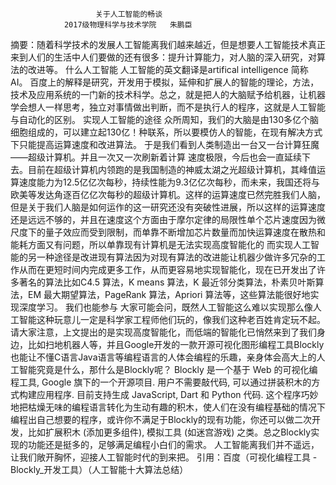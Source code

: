                        关于人工智能的畅谈
                2017级物理科学与技术学院   朱鹏臣
摘要：随着科学技术的发展人工智能离我们越来越近，但是想要人工智能技术真正来到人们的生活中人们要做的还有很多：提升计算能力，对人脑的深入研究，对算法的改进等。
  什么人工智能
人工智能的英文翻译是artifical intelligence 简称AI。 百度上的解释是研究，开发用于模拟，延伸和扩展人的智能的理论，方法，技术及应用系统的一门新的技术科学。总之，就是把人的大脑赋予给机器，让机器学会想人一样思考，独立对事情做出判断，而不是执行人的程序，这就是人工智能与自动化的区别。
  实现人工智能的途径
众所周知，我们的大脑是由130多亿个脑细胞组成的，可以建立起130亿！种联系，所以要模仿人的智能，在现有解决方式下只能提高运算速度和改进算法。
于是我们看到人类制造出一台又一台计算狂魔——超级计算机。并且一次又一次刷新着计算
速度极限，今后也会一直延续下去。目前在超级计算机内领跑的是我国制造的神威太湖之光超级计算机，其峰值运算速度能力为12.5亿亿次每秒，持续性能为9.3亿亿次每秒，而未来，我国还将与欧美等发达角逐百亿亿次每秒的超级计算机。这样的运算速度已然完胜我们人脑，但是关于我们人脑是如何运作的这一研究还没有突破性进展，所以这样的运算速度还是远远不够的，并且在速度这个方面由于摩尔定律的局限性单个芯片速度因为微尺度下的量子效应而受到限制，而单靠不断增加芯片数量而加快运算速度在散热和能耗方面又有问题，所以单靠现有计算机是无法实现高度智能化的
而实现人工智能的另一种途径是改进现有算法因为对现有算法的改进能让机器少做许多冗杂的工作从而在更短时间内完成更多工作，从而更容易地实现智能化，现在已开发出了许多著名的算法比如C4.5 算法，K means 算法，K 最近邻分类算法，朴素贝叶斯算法，EM 
最大期望算法，PageRank 算法，Apriori 算法等，这些算法能很好地实现深度学习。
我们也能参与
大家可能会问，既然人工智能这么难以实现那么像人工智能这种玩意儿一定是科学家工程师他们玩的，像我们这种老百姓肯定玩不起。请大家注意，上文提出的是实现高度智能化，而低端的智能化已悄然来到了我们身边，比如扫地机器人等，并且Google开发的一款开源可视化图形编程工具Blockly也能让不懂C语言Java语言等编程语言的人体会编程的乐趣，亲身体会高大上的人工智能究竟是什么，那什么是Blockly呢？ Blockly 是一个基于 Web 的可视化编程工具, Google 旗下的一个开源项目. 用户不需要敲代码, 可以通过拼装积木的方式构建应用程序. 目前支持生成 JavaScript, Dart 和 Python 代码. 这个程序巧妙地把枯燥无味的编程语言转化为生动有趣的积木，使人们在没有编程基础的情况下编程出自己想要的程序，或许你不满足于Blockly的现有功能，你还可以做二次开发，比如扩展积木 (添加更多组件), 模拟工具 (如迷宫游戏) 之类。总之Blockly实现的功能还是挺多的，足够满足编程小白们的需求。
人工智能离我们并不遥远，让我们敞开胸怀，迎接人工智能时代的到来把。
引用：百度（可视化编程工具 - Blockly_开发工具）（人工智能十大算法总结）